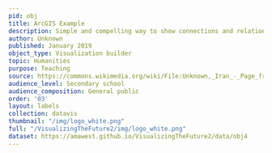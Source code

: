 ```yaml
---
pid: obj
title: ArcGIS Example
description: Simple and compelling way to show connections and relationships within a community of individuals.
author: Unknown
published: January 2019
object_type: Visualization builder
topic: Humanities
purpose: Teaching
source: https://commons.wikimedia.org/wiki/File:Unknown,_Iran_-_Page_from_the_Shahnama_of_Shah_Tahmasp_-_Google_Art_Project.jpg
audience_level: Secondary school
audience_composition: General public
order: '03'
layout: labels
collection: datavis
thumbnail: "/img/logo_white.png"
full: "/VisualizingTheFuture2/img/logo_white.png"
dataset: https://amawest.github.io/VisualizingTheFuture2/data/obj4
---
```

